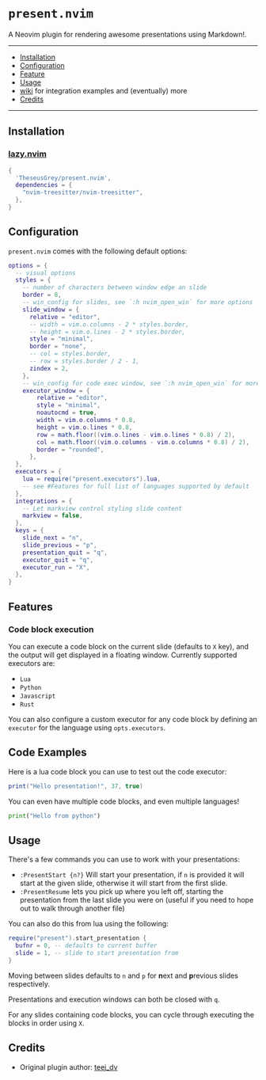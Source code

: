 # `present.nvim`

A Neovim plugin for rendering awesome presentations using Markdown!.

---
- [Installation](#Installation)
- [Configuration](#Configuration)
- [Feature](#Features)
- [Usage](#usage)
- [wiki](https://github.com/TheseusGrey/present.nvim/wiki) for integration examples and (eventually) more
- [Credits](#credits)
---

## Installation

### [lazy.nvim](https://github.com/folke/lazy.nvim)

```lua
{
  'TheseusGrey/present.nvim',
  dependencies = {
    "nvim-treesitter/nvim-treesitter",
  },
}
```

## Configuration

`present.nvim` comes with the following default options:

```lua
options = {
  -- visual options
  styles = {
    -- number of characters between window edge an slide
    border = 8,
    -- win_config for slides, see `:h nvim_open_win` for more options
    slide_window = {
      relative = "editor",
      -- width = vim.o.columns - 2 * styles.border,
      -- height = vim.o.lines - 2 * styles.border,
      style = "minimal",
      border = "none",
      -- col = styles.border,
      -- row = styles.border / 2 - 1,
      zindex = 2,
    },
    -- win_config for code exec window, see `:h nvim_open_win` for more options
    executor_window = {
        relative = "editor",
        style = "minimal",
        noautocmd = true,
        width = vim.o.columns * 0.8,
        height = vim.o.lines * 0.8,
        row = math.floor((vim.o.lines - vim.o.lines * 0.8) / 2),
        col = math.floor((vim.o.columns - vim.o.columns * 0.8) / 2),
        border = "rounded",
      },
  },
  executors = {
    lua = require("present.executors").lua,
    -- see #Features for full list of languages supported by default
  },
  integrations = {
    -- Let markview control styling slide content
    markview = false,
  },
  keys = {
    slide_next = "n",
    slide_previous = "p",
    presentation_quit = "q",
    executor_quit = "q",
    executor_run = "X",
  },
}
```


## Features

### Code block execution

You can execute a code block on the current slide (defaults to `X` key), and the output will get displayed in a floating window. Currently supported executors are:

- `Lua`
- `Python`
- `Javascript`
- `Rust`

You can also configure a custom executor for any code block by defining an `executor` for the language using `opts.executors`.

## Code Examples

Here is a lua code block you can use to test out the code executor:

```lua
print("Hello presentation!", 37, true)
```

You can even have multiple code blocks, and even multiple languages!

```python
print("Hello from python")
```

## Usage

There's a few commands you can use to work with your presentations:

- `:PresentStart {n?}` Will start your presentation, if `n` is provided it will start at the given slide, otherwise it will start from the first slide.
- `:PresentResume` lets you pick up where you left off, starting the presentation from the last slide you were on (useful if you need to hope out to walk through another file)

You can also do this from lua using the following:

```lua
require("present").start_presentation {
  bufnr = 0, -- defaults to current buffer
  slide = 1, -- slide to start presentation from
}
```

Moving between slides defaults to `n` and `p` for **n**ext and **p**revious slides respectively.

Presentations and execution windows can both be closed with `q`. 

For any slides containing code blocks, you can cycle through executing the blocks in order using `X`.

## Credits

- Original plugin author: [teej_dv](https://github.com/tjdevries)
